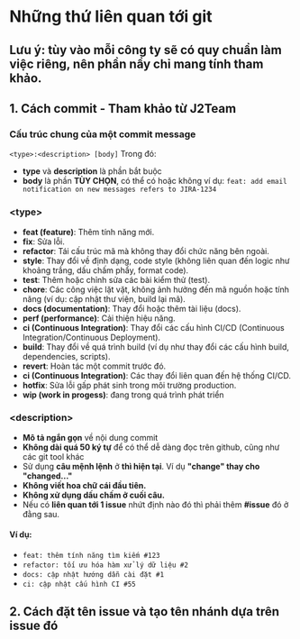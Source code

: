 # Những thứ liên quan tới git 
## Lưu ý: tùy vào mỗi công ty sẽ có quy chuẩn làm việc riêng, nên phần nầy chỉ mang tính tham khảo.
## 1. Cách commit - Tham khảo từ J2Team
### **Cấu trúc chung của một commit message**
```<type>:<description> [body]```
Trong đó: 
- **type** và **description** là phần bắt buộc 
- **body** là phần **TÙY CHỌN**, có thể có hoặc không
ví dụ: 
```feat: add email notification on new messages refers to JIRA-1234```
### **\<type\>**
- **feat (feature)**: Thêm tính năng mới.
- **fix**: Sửa lỗi.
- **refactor**: Tái cấu trúc mã mà không thay đổi chức năng bên ngoài.
- **style**: Thay đổi về định dạng, code style (không liên quan đến logic như khoảng trắng, dấu chấm phẩy, format code).
- **test**: Thêm hoặc chỉnh sửa các bài kiểm thử (test).
- **chore**: Các công việc lặt vặt, không ảnh hưởng đến mã nguồn hoặc tính năng (ví dụ: cập nhật thư viện, build lại mã).
- **docs (documentation)**: Thay đổi hoặc thêm tài liệu (docs).
- **perf (performance)**: Cải thiện hiệu năng.
- **ci (Continuous Integration)**: Thay đổi các cấu hình CI/CD (Continuous Integration/Continuous Deployment).
- **build**: Thay đổi về quá trình build (ví dụ như thay đổi các cấu hình build, dependencies, scripts).
- **revert**: Hoàn tác một commit trước đó.
- **ci (Continuous Integration)**: Các thay đổi liên quan đến hệ thống CI/CD.
- **hotfix**: Sửa lỗi gấp phát sinh trong môi trường production.
- **wip (work in progess)**: đang trong quá trình phát triển
### **\<description\>**
- **Mô tả ngắn gọn** về nội dung commit
- **Không dài quá 50 ký tự** để có thể dễ dàng đọc trên github, cũng như các git tool khác 
- Sử dụng **câu mệnh lệnh** ở **thì hiện tại**.
Ví dụ **"change" thay cho "changed..."**
- **Không viết hoa chữ cái đầu tiên.**
- **Không xử dụng dấu chấm ở cuối câu.**
- Nếu có **liên quan tới 1 issue** nhứt định nào đó thì phải thêm **#issue** đó ở đằng sau.
#### **Ví dụ:**
- ```feat: thêm tính năng tìm kiếm #123```
- ```refactor: tối ưu hóa hàm xử lý dữ liệu #2```
- ```docs: cập nhật hướng dẫn cài đặt #1```
- ```ci: cập nhật cấu hình CI #55```

## 2. Cách đặt tên issue và tạo tên nhánh dựa trên issue đó
